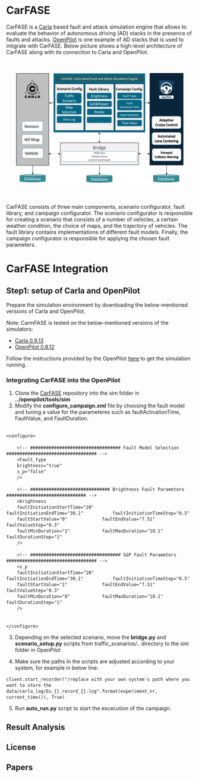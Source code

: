 # CarFASE
 CarFASE is a  [Carla](https://carla.org/) based fault and  attack  simulation  engine  that  allows  to  evaluate the behavior of autonomous driving (AD) stacks in the presence of faults and attacks. [OpenPilot](https://comma.ai/openpilot) is one example of AD stacks that is used to intigrate with CarFASE. Below picture shows a high-level architecture of CarFASE along
with its connection to Carla and OpenPilot.

<p align="center">
  <br><br>
  <img src="https://github.com/RISE-Dependable-Transport-Systems/CarFASE/blob/main/Documentation/pictures/carfase_3.png" width="450" height="300">
</p>
<br/> 
<br/> 
CarFASE consists of three main components, scenario configurator, fault library, and campaign configurator. The scenario configurator is responsible for creating a scenario that consists of a number of vehicles, a certain weather condition, the choice of maps, and the trajectory of vehicles. The fault library contains implementations of different fault models. Finally, the campaign configurator is responsible for applying the chosen fault parameters.


# CarFASE Integration
## Step1: setup of Carla and OpenPilot
Prepare the simulation environment by downloading the below-mentioned versions of Carla and OpenPilot.

Note: CarmFASE is tested on the below-mentioned versions of the simulators:

* [Carla 0.9.13](https://carla.org/2021/11/16/release-0.9.13/)
* [OpenPilot 0.8.12](https://github.com/commaai/openpilot/releases/tag/v0.8.12) 

Follow the instructions provided by the OpenPilot [here](https://github.com/commaai/openpilot/blob/master/tools/README.md) to get the simulation running.

### Integrating CarFASE into the OpenPilot
1. Clone the [CarFASE](https://github.com/RISE-Dependable-Transport-Systems/CarFASE) repository into the sim folder in **../openpilot/tools/sim**
2. Modify the **configure_campaign.xml** file by choosing the fault model and tuning a value for the parameteres such as faultActivationTime, FaultValue, and FaultDuration.
```

<configure>

	<!-- ################################## Fault Model Selection ################################## -->
	<Fault_type 
	brightness="true"
	s_p="false"
	/>
	
	<!-- ############################## Brightness Fault Parameters ############################## -->
	<brightness
	faultInitiationStartTime="20" 	        faultInitiationEndTime="30.1"           faultInitiationTimeStep="0.5" 
	faultStartValue="0" 			faultEndValue="7.51" 			faultValueStep="0.3" 
	faultMinDuration="1" 			faultMaxDuration="10.1" 		faultDurationStep="1" 
	/>
	
	<!-- ################################## S&P Fault Parameters ################################## -->
	<s_p
	faultInitiationStartTime="20" 	        faultInitiationEndTime="30.1"           faultInitiationTimeStep="0.5" 
	faultStartValue="1" 			faultEndValue="7.51" 			faultValueStep="0.3" 
	faultMinDuration="8" 			faultMaxDuration="10.1" 		faultDurationStep="1" 
	/>
	
	
</configure>
```
3. Depending on the selected scenario, move the **bridge.py** and **scenario_setup.py** scripts from traffic_scenarios/.. directory to the sim folder in OpenPilot

4. Make sure the paths in the scripts are adjusted according to your system, for example in below line:
```
client.start_recorder("/replace with your own system's path where you want to store the data/carla_log/Ex_{}_record_{}.log".format(experiment_nr, current_time()), True)
```

5. Run **auto_run.py** script to start the excecution of the campaign.

## Result Analysis


## License

## Papers
